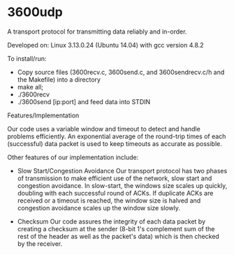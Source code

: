 3600udp
=======

A transport protocol for transmitting data reliably and in-order.

Developed on: 
Linux 3.13.0.24 (Ubuntu 14.04)
with gcc version 4.8.2

To install/run:
- Copy source files (3600recv.c, 3600send.c, and 3600sendrecv.c/h and the Makefile) into a directory
- make all;
- ./3600recv
- ./3600send [ip:port] and feed data into STDIN

Features/Implementation

Our code uses a variable window and timeout to detect and handle problems efficiently. An exponential average of the round-trip times of each (successful) data packet is used to keep timeouts as accurate as possible.

Other features of our implementation include:

- Slow Start/Congestion Avoidance
Our transport protocol has two phases of transmission to make efficient use of the network, slow start and congestion avoidance. In slow-start, the windows size scales up quickly, doubling with each successful round of ACKs. If duplicate ACKs are received or a timeout is reached, the window size is halved and congestion avoidance scales up the window size slowly.

- Checksum
Our code assures the integrity of each data packet by creating a checksum at the sender (8-bit 1's complement sum of the rest of the header as well as the packet's data) which is then checked by the receiver.

